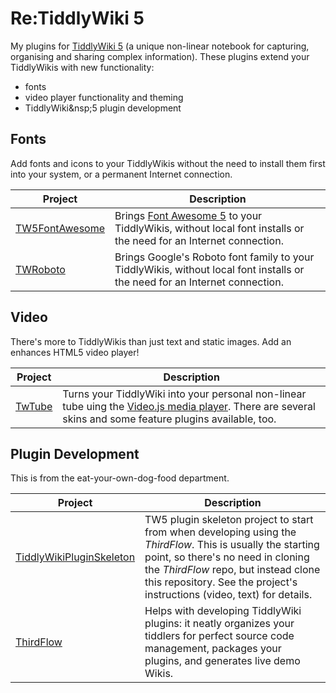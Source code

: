 # Re:TiddlyWiki 5

My plugins for [TiddlyWiki&nbsp;5](https://www.tiddlywiki.com) (a unique non-linear
notebook for capturing, organising and sharing complex information). These
plugins extend your TiddlyWikis with new functionality:

- fonts
- video player functionality and theming
- TiddlyWiki&nsp;5 plugin development

## Fonts

Add fonts and icons to your TiddlyWikis without the need to install them first
into your system, or a permanent Internet connection.

| Project | Description |
| ------- | ----------- |
| [TW5FontAwesome](http://thediveo.github.io/TW5FontAwesome) | Brings [Font Awesome 5](https://fontawesome.com) to your TiddlyWikis, without local font installs or the need for an Internet connection. |
| [TWRoboto](http://thediveo.github.io/TWRoboto) | Brings Google's Roboto font family to your TiddlyWikis, without local font installs or the need for an Internet connection. |

## Video

There's more to TiddlyWikis than just text and static images. Add an enhances
HTML5 video player!

| Project | Description |
| ------- | ----------- |
| [TwTube](http://thediveo.github.io/TwTube) | Turns your TiddlyWiki into your personal non-linear tube uing the [Video.js media player](https://videojs.com/). There are several skins and some feature plugins available, too. |

## Plugin Development

This is from the eat-your-own-dog-food department.

| Project | Description |
| ------- | ----------- |
| [TiddlyWikiPluginSkeleton](http://thediveo.github.io/TiddlyWikiPluginSkeleton) | TW5 plugin skeleton project to start from when developing using the _ThirdFlow_. This is usually the starting point, so there's no need in cloning the _ThirdFlow_ repo, but instead clone this repository. See the project's instructions (video, text) for details. |
| [ThirdFlow](http://thediveo.github.io/ThirdFlow) | Helps with developing TiddlyWiki plugins: it neatly organizes your tiddlers for perfect source code management, packages your plugins, and generates live demo Wikis. |
